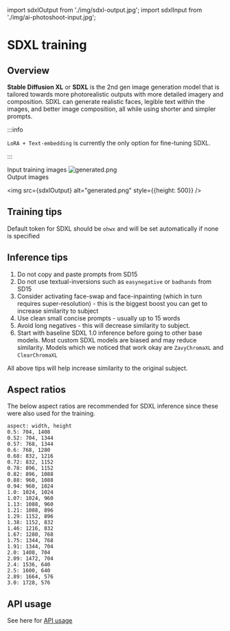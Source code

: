 ---
---
import sdxlOutput from './img/sdxl-output.jpg';
import sdxlInput from './img/ai-photoshoot-input.jpg';

# SDXL training
## Overview

**Stable Diffusion XL** or **SDXL** is the 2nd gen image generation model that is tailored towards more photorealistic outputs with more detailed imagery and composition. SDXL can generate realistic faces, legible text within the images, and better image composition, all while using shorter and simpler prompts.


:::info

`LoRA + Text-embedding` is currently the only option for fine-tuning SDXL.

:::

<div style={{ display: "grid", 'grid-template-columns': '1fr 1fr', gap: '1.5rem' }}>
<div>
Input training images

<img src={sdxlInput} alt="generated.png" />
</div>

<div>
Output images

<img src={sdxlOutput} alt="generated.png" style={{height: 500}} />

</div>
</div>

## Training tips

Default token for SDXL should be `ohwx` and will be set automatically if none is specified

## Inference tips

1. Do not copy and paste prompts from SD15
1. Do not use textual-inversions such as `easynegative` or `badhands` from SD15
1. Consider activating face-swap and face-inpainting (which in turn requires super-resolution) - this is the biggest boost you can get to increase similarity to subject
1. Use clean small concise prompts - usually up to 15 words
1. Avoid long negatives - this will decrease similarity to subject.
1. Start with baseline SDXL 1.0 inference before going to other base models. Most custom SDXL models are biased and may reduce similarity. Models which we noticed that work okay are `ZavyChromaXL` and `ClearChromaXL`

All above tips will help increase similarity to the original subject.

## Aspect ratios
The below aspect ratios are recommended for SDXL inference since these were also used for the training.
```text
aspect: width, height
0.5: 704, 1408
0.52: 704, 1344
0.57: 768, 1344
0.6: 768, 1280
0.68: 832, 1216
0.72: 832, 1152
0.78: 896, 1152
0.82: 896, 1088
0.88: 960, 1088
0.94: 960, 1024
1.0: 1024, 1024
1.07: 1024, 960
1.13: 1088, 960
1.21: 1088, 896
1.29: 1152, 896
1.38: 1152, 832
1.46: 1216, 832
1.67: 1280, 768
1.75: 1344, 768
1.91: 1344, 704
2.0: 1408, 704
2.09: 1472, 704
2.4: 1536, 640
2.5: 1600, 640
2.89: 1664, 576
3.0: 1728, 576
```

## API usage
See here for [API usage](/docs/api/sdxl-api)
